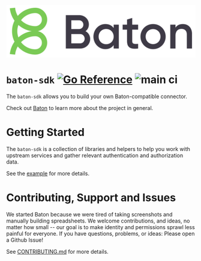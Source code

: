 ![Baton Logo](./docs/images/baton-logo.png)

# `baton-sdk` [![Go Reference](https://pkg.go.dev/badge/github.com/conductorone/baton-sdk.svg)](https://pkg.go.dev/github.com/conductorone/baton-sdk) ![main ci](https://github.com/conductorone/baton-sdk/actions/workflows/main.yaml/badge.svg)

The `baton-sdk` allows you to build your own Baton-compatible connector. 

Check out [Baton](https://github.com/conductorone/baton) to learn more about the project in general.

# Getting Started

The `baton-sdk` is a collection of libraries and helpers to help you work with upstream services and gather relevant authentication and authorization data.

See the [example](https://github.com/ConductorOne/baton-demo) for more details.

# Contributing, Support and Issues

We started Baton because we were tired of taking screenshots and manually building spreadsheets. We welcome contributions, and ideas, no matter how small -- our goal is to make identity and permissions sprawl less painful for everyone. If you have questions, problems, or ideas: Please open a Github Issue!

See [CONTRIBUTING.md](https://github.com/ConductorOne/baton/blob/main/CONTRIBUTING.md) for more details.